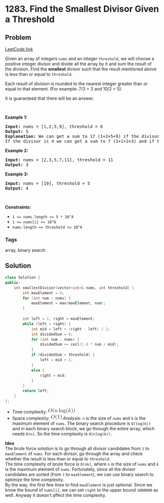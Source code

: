# 1283. Find the Smallest Divisor Given a Threshold
## Problem
[LeetCode link](https://leetcode.com/problems/find-the-smallest-divisor-given-a-threshold/)  
<div class="content__u3I1 question-content__JfgR"><div><p>Given an array of integers <code>nums</code> and an integer <code>threshold</code>, we will choose a positive integer divisor and&nbsp;divide&nbsp;all the array by it and sum the result of the division. Find the <strong>smallest</strong> divisor such that the result mentioned above is less than&nbsp;or equal to <code>threshold</code>.</p>

<p>Each&nbsp;result of&nbsp;division is rounded&nbsp;to the nearest integer greater than or equal to that element.&nbsp;(For example: 7/3 = 3 and 10/2 = 5).</p>

<p>It is guaranteed that there will be an answer.</p>

<p>&nbsp;</p>
<p><strong>Example 1:</strong></p>

<pre><strong>Input:</strong> nums = [1,2,5,9], threshold = 6
<strong>Output:</strong> 5
<strong>Explanation:</strong> We can get a sum to 17 (1+2+5+9) if the divisor is 1. 
If the divisor is 4 we can get a sum to 7 (1+1+2+3) and if the divisor is 5 the sum will be 5 (1+1+1+2). 
</pre>

<p><strong>Example 2:</strong></p>

<pre><strong>Input:</strong> nums = [2,3,5,7,11], threshold = 11
<strong>Output:</strong> 3
</pre>

<p><strong>Example 3:</strong></p>

<pre><strong>Input:</strong> nums = [19], threshold = 5
<strong>Output:</strong> 4
</pre>

<p>&nbsp;</p>
<p><strong>Constraints:</strong></p>

<ul>
    <li><code>1 &lt;= nums.length &lt;= 5 * 10^4</code></li>
    <li><code>1 &lt;= nums[i] &lt;= 10^6</code></li>
    <li><code>nums.length &lt;=&nbsp;threshold &lt;= 10^6</code></li>
</ul></div></div>

### Tags
array, binary search

## Solution
```c++
class Solution {
public:
    int smallestDivisor(vector<int>& nums, int threshold) {
        int maxElement = 0;
        for (int num : nums) {
            maxElement = max(maxElement, num);
        }
        
        int left = 1, right = maxElement;
        while (left < right) {
            int mid = left + (right - left) / 2;
            int dividedSum = 0;
            for (int num : nums) {
                dividedSum += ceil(1.0 * num / mid);
            }
            if (dividedSum > threshold) {
                left = mid + 1;
            }
            else {
                right = mid;
            }
        }
        return left;
    }
};
```

- Time complexity: ![](resources/nlogk.png)  
- Space complexity: ![](resources/constant.png) 
*Analysis*: `n` is the size of `nums` and `k` is the maximum element of `nums`. The binary search procedure is `O(log(k))` and in each binary search block, we go through the entire array, which needs `O(n)`. So the time complexity is `O(nlog(k))`.  

**Idea**  
The brute force solution is to go through all divisor candidates from `1` to `maxElement` of `nums`. For each divisor, go through the array and check whether the result is less than or equal to `threshold`.  
The time complexity of brute force is `O(nk)`, where `n` is the size of `nums` and `k` is the maximum element of `nums`. Fortunately, since all the divisor candidates are sorted (from `1` to `maxElement`), we can use binary search to optimize the time complexity.  
By the way, the first few lines to find `maxElement` is just optional. Since we know the bound of `nums[i]`, we can set `right` to the upper bound `1000000` as well. Anyway it doesn't affect the time complexity.
